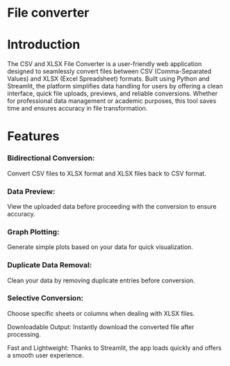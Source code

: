# File converter 
# Introduction
The CSV and XLSX File Converter is a user-friendly web application designed to seamlessly convert files between CSV (Comma-Separated Values) and XLSX (Excel Spreadsheet) formats. Built using Python and Streamlit, the platform simplifies data handling for users by offering a clean interface, quick file uploads, previews, and reliable conversions. Whether for professional data management or academic purposes, this tool saves time and ensures accuracy in file transformation.

# Features
### Bidirectional Conversion:
Convert CSV files to XLSX format and XLSX files back to CSV format.

### Data Preview:
View the uploaded data before proceeding with the conversion to ensure accuracy.

### Graph Plotting:
Generate simple plots based on your data for quick visualization.

### Duplicate Data Removal: 
Clean your data by removing duplicate entries before conversion.

### Selective Conversion:
Choose specific sheets or columns when dealing with XLSX files.

Downloadable Output: Instantly download the converted file after processing.

Fast and Lightweight: Thanks to Streamlit, the app loads quickly and offers a smooth user experience.
